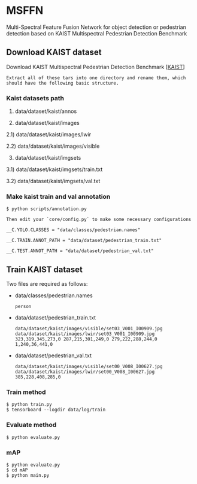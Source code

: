 # MSFFN
Multi-Spectral Feature Fusion Network for object detection or pedestrian detection based on KAIST Multispectral Pedestrian Detection Benchmark

## Download KAIST dataset
Download KAIST Multispectral Pedestrian Detection Benchmark [[KAIST](http://multispectral.kaist.ac.kr)]

```
Extract all of these tars into one directory and rename them, which should have the following basic structure.
```

### Kaist datasets path

1) data/dataset/kaist/annos

2) data/dataset/kaist/images

2.1) data/dataset/kaist/images/lwir

2.2) data/dataset/kaist/images/visible

3) data/dataset/kaist/imgsets

3.1) data/dataset/kaist/imgsets/train.txt

3.2) data/dataset/kaist/imgsets/val.txt                     

### Make kaist train and val annotation

```bashrc
$ python scripts/annotation.py

Then edit your `core/config.py` to make some necessary configurations
```

	__C.YOLO.CLASSES = "data/classes/pedestrian.names"
	
	__C.TRAIN.ANNOT_PATH = "data/dataset/pedestrian_train.txt"
	
	__C.TEST.ANNOT_PATH = "data/dataset/pedestrian_val.txt"


## Train KAIST dataset
Two files are required as follows:

- data/classes/pedestrian.names
	
	```
	person
	```

- data/dataset/pedestrian_train.txt

	```
	data/dataset/kaist/images/visible/set03_V001_I00909.jpg data/dataset/kaist/images/lwir/set03_V001_I00909.jpg 323,319,345,273,0 287,215,301,249,0 279,222,288,244,0 1,240,36,441,0
	```

- data/dataset/pedestrian_val.txt

	```
	data/dataset/kaist/images/visible/set00_V008_I00627.jpg data/dataset/kaist/images/lwir/set00_V008_I00627.jpg 385,228,408,285,0
	```

### Train method

```bashrc
$ python train.py
$ tensorboard --logdir data/log/train
```

### Evaluate method

```bashrc
$ python evaluate.py
```

### mAP

```bashrc
$ python evaluate.py
$ cd mAP
$ python main.py
```